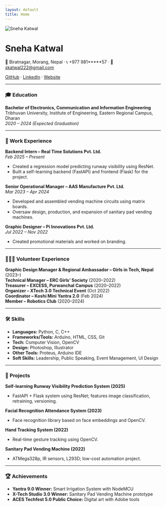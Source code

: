 ```yaml
---
layout: default
title: Home
---
```


<div class="home-header">
  <img src="/images/profile.jpg" alt="Sneha Katwal" class="profile-img">
  <h1>Sneha Katwal</h1>
  <p>📍 Biratnagar, Morang, Nepal · 📞 +977 981*****57 · 📧 <a href="mailto:skatwal222@gmail.com">skatwal222@gmail.com</a></p>
  <p><a href="https://github.com/snehakatwal">GitHub</a> · <a href="https://linkedin.com/in/sneha-katwal">LinkedIn</a> · <a href="https://snehakatwal.com.np">Website</a></p>
</div>

---

### 🎓 Education

**Bachelor of Electronics, Communication and Information Engineering**  
Tribhuvan University, Institute of Engineering, Eastern Regional Campus, Dharan  
_2020 – 2024 (Expected Graduation)_

---

### 💼 Work Experience

**Backend Intern – Real Time Solutions Pvt. Ltd.**  
_Feb 2025 – Present_  
- Created a regression model predicting runway visibility using ResNet.
- Built a self-learning backend (FastAPI) and frontend (Flask) for the project.

**Senior Operational Manager – AAS Manufacture Pvt. Ltd.**  
_Mar 2023 – Apr 2024_  
- Developed and assembled vending machine circuits using matrix boards.
- Oversaw design, production, and expansion of sanitary pad vending machines.

**Graphic Designer – Pi Innovations Pvt. Ltd.**  
_Jul 2022 – Nov 2022_  
- Created promotional materials and worked on branding.

---

### 🧑‍🤝‍🧑 Volunteer Experience

**Graphic Design Manager & Regional Ambassador – Girls in Tech, Nepal** (2023–)  
**Technical Manager – ERC Girls’ Society** (2020–2022)  
**Treasurer – EXCESS, Purwanchal Campus** (2020–2022)  
**Organizer – XTech 3.0 Technical Event** (Oct 2022)  
**Coordinator – Koshi Mini Yantra 2.0** (Feb 2024)  
**Member – Robotics Club** (2020–2024)

---

### 🛠 Skills

- **Languages:** Python, C, C++
- **Frameworks/Tools:** Arduino, HTML, CSS, Git
- **Tech:** Computer Vision, OpenCV
- **Design:** Photoshop, Illustrator
- **Other Tools:** Proteus, Arduino IDE
- **Soft Skills:** Leadership, Public Speaking, Event Management, UI Design

---

### 🚀 Projects

**Self-learning Runway Visibility Prediction System (2025)**  
- FastAPI + Flask system using ResNet; features image classification, retraining, versioning.

**Facial Recognition Attendance System (2023)**  
- Face recognition library based on face embeddings and OpenCV.

**Hand Tracking System (2022)**  
- Real-time gesture tracking using OpenCV.

**Sanitary Pad Vending Machine (2022)**  
- ATMega328p, IR sensors, L293D; low-cost automation project.

---

### 🏆 Achievements

- **Yantra 9.0 Winner:** Smart Irrigation System with NodeMCU  
- **X-Tech Studio 3.0 Winner:** Sanitary Pad Vending Machine prototype  
- **ACES Techfest 5.0 Public Choice:** Digital art with Adobe tools

